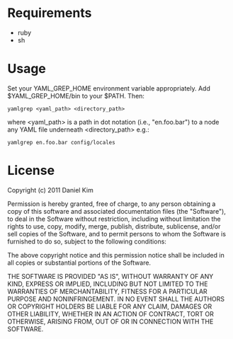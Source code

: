 # Requirements

* ruby
* sh

# Usage

Set your YAML_GREP_HOME environment variable appropriately.  Add $YAML_GREP_HOME/bin to your $PATH.
Then:

    yamlgrep <yaml_path> <directory_path>

where <yaml_path> is a path in dot notation (i.e., "en.foo.bar") to a node any YAML file underneath
<directory_path> e.g.:

    yamlgrep en.foo.bar config/locales

# License

Copyright (c) 2011 Daniel Kim

Permission is hereby granted, free of charge, to any person
obtaining a copy of this software and associated documentation
files (the "Software"), to deal in the Software without
restriction, including without limitation the rights to use,
copy, modify, merge, publish, distribute, sublicense, and/or sell
copies of the Software, and to permit persons to whom the
Software is furnished to do so, subject to the following
conditions:

The above copyright notice and this permission notice shall be
included in all copies or substantial portions of the Software.

THE SOFTWARE IS PROVIDED "AS IS", WITHOUT WARRANTY OF ANY KIND,
EXPRESS OR IMPLIED, INCLUDING BUT NOT LIMITED TO THE WARRANTIES
OF MERCHANTABILITY, FITNESS FOR A PARTICULAR PURPOSE AND
NONINFRINGEMENT. IN NO EVENT SHALL THE AUTHORS OR COPYRIGHT
HOLDERS BE LIABLE FOR ANY CLAIM, DAMAGES OR OTHER LIABILITY,
WHETHER IN AN ACTION OF CONTRACT, TORT OR OTHERWISE, ARISING
FROM, OUT OF OR IN CONNECTION WITH THE SOFTWARE.